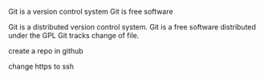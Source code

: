 
Git is a version control system
Git is free software

Git is a distributed version control system.
Git is a free software distributed under the GPL
Git tracks change of file.

create a repo in github

change https to ssh
